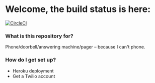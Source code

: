# Welcome, the build status is here:

[![CircleCI](https://circleci.com/gh/amassaad/phone-gateway.svg?style=svg)](https://circleci.com/gh/amassaad/phone-gateway)

### What is this repository for? ###

Phone/doorbell/answering machine/pager – because I can't phone.

### How do I get set up? ###

* Heroku deployment
* Get a Twilio account

